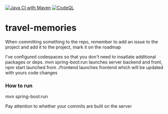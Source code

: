 [![Java CI with Maven](https://github.com/dxrgrabowski/travel-memories/actions/workflows/maven.yml/badge.svg)](https://github.com/dxrgrabowski/travel-memories/actions/workflows/maven.yml) [![CodeQL](https://github.com/dxrgrabowski/travel-memories/actions/workflows/github-code-scanning/codeql/badge.svg)](https://github.com/dxrgrabowski/travel-memories/actions/workflows/github-code-scanning/codeql)
# travel-memories

When committing something to the repo, remember to add an issue to the project and add it to the project, mark it on the roadmap

I've configured codespaces so that you don't need to insatlate additional packages or deps.
mvn spring-boot:run launches server backend and front, npm start launched from ./frontend launches frontend which will be updated with yours code changes

### How to run  
mvn spring-boot:run  

Pay attention to whether your commits are built on the server
